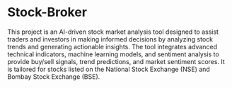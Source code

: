# Stock-Broker
This project is an AI-driven stock market analysis tool designed to assist traders and investors in making informed decisions by analyzing stock trends and generating actionable insights. The tool integrates advanced technical indicators, machine learning models, and sentiment analysis to provide buy/sell signals, trend predictions, and market sentiment scores. It is tailored for stocks listed on the National Stock Exchange (NSE) and Bombay Stock Exchange (BSE).

